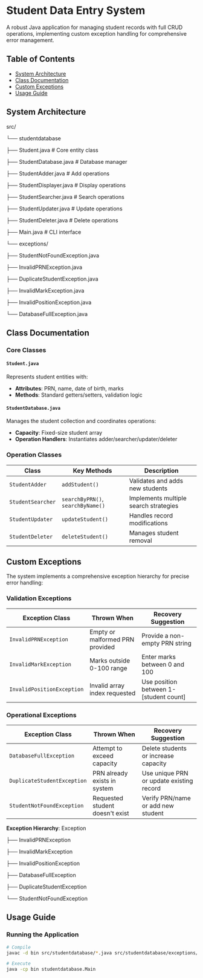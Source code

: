 # Student Data Entry System

A robust Java application for managing student records with full CRUD operations, implementing custom exception handling for comprehensive error management.

## Table of Contents
- [System Architecture](#system-architecture)
- [Class Documentation](#class-documentation)
- [Custom Exceptions](#custom-exceptions)
- [Usage Guide](#usage-guide)


## System Architecture
src/

└── studentdatabase

├── Student.java # Core entity class

├── StudentDatabase.java # Database manager

├── StudentAdder.java # Add operations

├── StudentDisplayer.java # Display operations

├── StudentSearcher.java # Search operations

├── StudentUpdater.java # Update operations

├── StudentDeleter.java # Delete operations

├── Main.java # CLI interface

└── exceptions/

├── StudentNotFoundException.java

├── InvalidPRNException.java

├── DuplicateStudentException.java

├── InvalidMarkException.java

├── InvalidPositionException.java

└── DatabaseFullException.java


## Class Documentation

### Core Classes

#### `Student.java`
Represents student entities with:
- **Attributes**: PRN, name, date of birth, marks
- **Methods**: Standard getters/setters, validation logic

#### `StudentDatabase.java`
Manages the student collection and coordinates operations:
- **Capacity**: Fixed-size student array
- **Operation Handlers**: Instantiates adder/searcher/updater/deleter

### Operation Classes

| Class               | Key Methods                      | Description                                  |
|---------------------|----------------------------------|----------------------------------------------|
| `StudentAdder`      | `addStudent()`                   | Validates and adds new students              |
| `StudentSearcher`   | `searchByPRN()`, `searchByName()` | Implements multiple search strategies       |
| `StudentUpdater`    | `updateStudent()`                | Handles record modifications                |
| `StudentDeleter`    | `deleteStudent()`                | Manages student removal                     |

## Custom Exceptions

The system implements a comprehensive exception hierarchy for precise error handling:

### Validation Exceptions

| Exception Class                 | Thrown When                              | Recovery Suggestion                         |
|---------------------------------|-----------------------------------------|---------------------------------------------|
| `InvalidPRNException`           | Empty or malformed PRN provided         | Provide a non-empty PRN string              |
| `InvalidMarkException`          | Marks outside 0-100 range               | Enter marks between 0 and 100               |
| `InvalidPositionException`      | Invalid array index requested           | Use position between 1-[student count]      |

### Operational Exceptions

| Exception Class                 | Thrown When                              | Recovery Suggestion                         |
|---------------------------------|-----------------------------------------|---------------------------------------------|
| `DatabaseFullException`         | Attempt to exceed capacity              | Delete students or increase capacity       |
| `DuplicateStudentException`     | PRN already exists in system            | Use unique PRN or update existing record   |
| `StudentNotFoundException`      | Requested student doesn't exist         | Verify PRN/name or add new student         |

**Exception Hierarchy**:
Exception

├── InvalidPRNException

├── InvalidMarkException

├── InvalidPositionException

├── DatabaseFullException

├── DuplicateStudentException

└── StudentNotFoundException


## Usage Guide

### Running the Application
```bash
# Compile
javac -d bin src/studentdatabase/*.java src/studentdatabase/exceptions/*.java

# Execute
java -cp bin studentdatabase.Main
